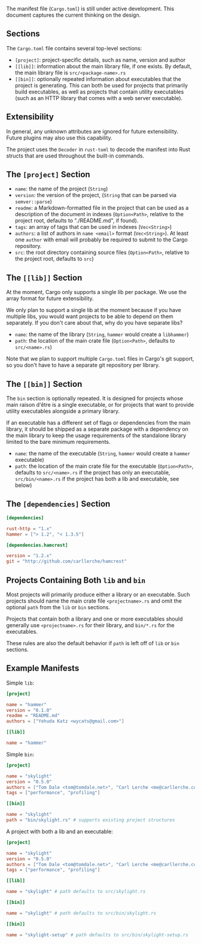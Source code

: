 The manifest file (`Cargo.toml`) is still under active development. This document captures the current thinking on the design.

## Sections

The `Cargo.toml` file contains several top-level sections:

* `[project]`: project-specific details, such as name, version and author
* `[[lib]]`: information about the main library file, if one exists. By
  default, the main library file is `src/<package-name>.rs`
* `[[bin]]`: optionally repeated information about executables
  that the project is generating. This can both be used for projects
  that primarily build executables, as well as projects that contain
  utility executables (such as an HTTP library that comes with a web
  server executable).

## Extensibility

In general, any unknown attributes are ignored for future extensibility.
Future plugins may also use this capability.

The project uses the `Decoder` in `rust-toml` to decode the manifest
into Rust structs that are used throughout the built-in commands.

## The `[project]` Section

* `name`: the name of the project (`String`)
* `version`: the version of the project, (`String` that can be parsed
  via `semver::parse`)
* `readme`: a Markdown-formatted file in the project that can be used as
  a description of the document in indexes (`Option<Path>`, relative to
  the project root, defaults to "./README.md", if found).
* `tags`: an array of tags that can be used in indexes (`Vec<String>`)
* `authors`: a list of authors in `name <email>` format (`Vec<String>`). At
  least one `author` with email will probably be required to submit to
  the Cargo repository.
* `src`: the root directory containing source files (`Option<Path>`,
  relative to the project root, defaults to `src`)

## The `[[lib]]` Section

At the moment, Cargo only supports a single lib per package. We use the
array format for future extensibility.

We only plan to support a single lib at the moment because if you have
multiple libs, you would want projects to be able to depend on them
separately. If you don't care about that, why do you have separate libs?

* `name`: the name of the library (`String`, `hammer` would create a `libhammer`)
* `path`: the location of the main crate file (`Option<Path>`, defaults to
  `src/<name>.rs`)

Note that we plan to support multiple `Cargo.toml` files in Cargo's git
support, so you don't have to have a separate git repository per
library.

## The `[[bin]]` Section

The `bin` section is optionally repeated. It is designed for
projects whose main raison d'être is a single executable, or for projects
that want to provide utility executables alongside a primary library.

If an executable has a different set of flags or dependencies from the
main library, it should be shipped as a separate package with a
dependency on the main library to keep the usage requirements of the
standalone library limited to the bare minimum requirements.

* `name`: the name of the executable (`String`, `hammer` would create a
  `hammer` executable)
* `path`: the location of the main crate file for the executable
  (`Option<Path>`, defaults to `src/<name>.rs` if the project has only
  an executable, `src/bin/<name>.rs` if the project has both a lib and
  executable, see below)

## The `[dependencies]` Section

```toml
[dependencies]

rust-http = "1.x"
hammer = ["> 1.2", "< 1.3.5"]

[dependencies.hamcrest]

version = "1.2.x"
git = "http://github.com/carllerche/hamcrest"
```

## Projects Containing Both `lib` and `bin`

Most projects will primarily produce either a library or an executable.
Such projects should name the main crate file `<projectname>.rs` and
omit the optional `path` from the `lib` or `bin` sections.

Projects that contain both a library and one or more executables should
generally use `<projectname>.rs` for their library, and `bin/*.rs`
for the executables.

These rules are also the default behavior if `path` is left off of `lib`
or `bin` sections.

## Example Manifests

Simple `lib`:

```toml
[project]

name = "hammer"
version = "0.1.0"
readme = "README.md"
authors = ["Yehuda Katz <wycats@gmail.com>"]

[[lib]]

name = "hammer"
```

Simple `bin`:

```toml
[project]

name = "skylight"
version = "0.5.0"
authors = ["Tom Dale <tom@tomdale.net>", "Carl Lerche <me@carllerche.com>"]
tags = ["performance", "profiling"]

[[bin]]

name = "skylight"
path = "bin/skylight.rs" # supports existing project structures
```

A project with both a lib and an executable:

```toml
[project]

name = "skylight"
version = "0.5.0"
authors = ["Tom Dale <tom@tomdale.net>", "Carl Lerche <me@carllerche.com>"]
tags = ["performance", "profiling"]

[[lib]]

name = "skylight" # path defaults to src/skylight.rs

[[bin]]

name = "skylight" # path defaults to src/bin/skylight.rs

[[bin]]

name = "skylight-setup" # path defaults to src/bin/skylight-setup.rs
```
